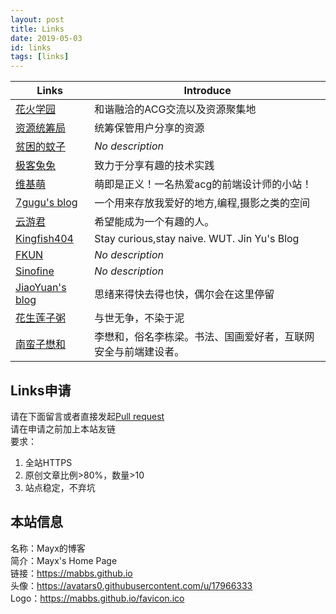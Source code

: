 ```yaml
---
layout: post
title: Links
date: 2019-05-03
id: links
tags: [links]
---
```


| Links | Introduce |
| - | - |
| [花火学园](https://www.sayhanabi.net/) | 和谐融洽的ACG交流以及资源聚集地 |
| [资源统筹局](https://gkdworld.com/) | 统筹保管用户分享的资源 |
| [贫困的蚊子](https://mozz.ie/) | *No description* |
| [极客兔兔](https://geektutu.com/) | 致力于分享有趣的技术实践 |
| [维基萌](https://www.wikimoe.com/) | 萌即是正义！一名热爱acg的前端设计师的小站！ |
| [7gugu's blog](https://www.7gugu.com/) | 一个用来存放我爱好的地方,编程,摄影之类的空间 |
| [云游君](https://www.yunyoujun.cn/) | 希望能成为一个有趣的人。 |
| [Kingfish404](https://blog.kingfish404.cn/) | Stay curious,stay naive. WUT. Jin Yu's Blog |
| [FKUN](https://blog.fkun.tech/) | *No description* |
| [Sinofine](https://sinofine.me/) | *No description* |
| [JiaoYuan's blog](https://yuanj.top/) | 思绪来得快去得也快，偶尔会在这里停留 |
| [花生莲子粥](https://blog.hslzz.cn/) | 与世无争，不染于泥 |
| [南蛮子懋和](https://www.dao.js.cn/) | 李懋和，俗名李栋梁。书法、国画爱好者，互联网安全与前端建设者。 |


## Links申请
请在下面留言或者直接发起[Pull request](https://github.com/Mabbs/mabbs.github.io/pull/new/master)   
请在申请之前加上本站友链   
要求：
1. 全站HTTPS
2. 原创文章比例>80%，数量>10
3. 站点稳定，不弃坑

## 本站信息
名称：Mayx的博客   
简介：Mayx's Home Page   
链接：<https://mabbs.github.io>   
头像：<https://avatars0.githubusercontent.com/u/17966333>   
Logo：<https://mabbs.github.io/favicon.ico>
